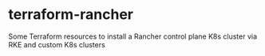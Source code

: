 # terraform-rancher
Some Terraform resources to install a Rancher control plane K8s cluster via RKE and custom K8s clusters
